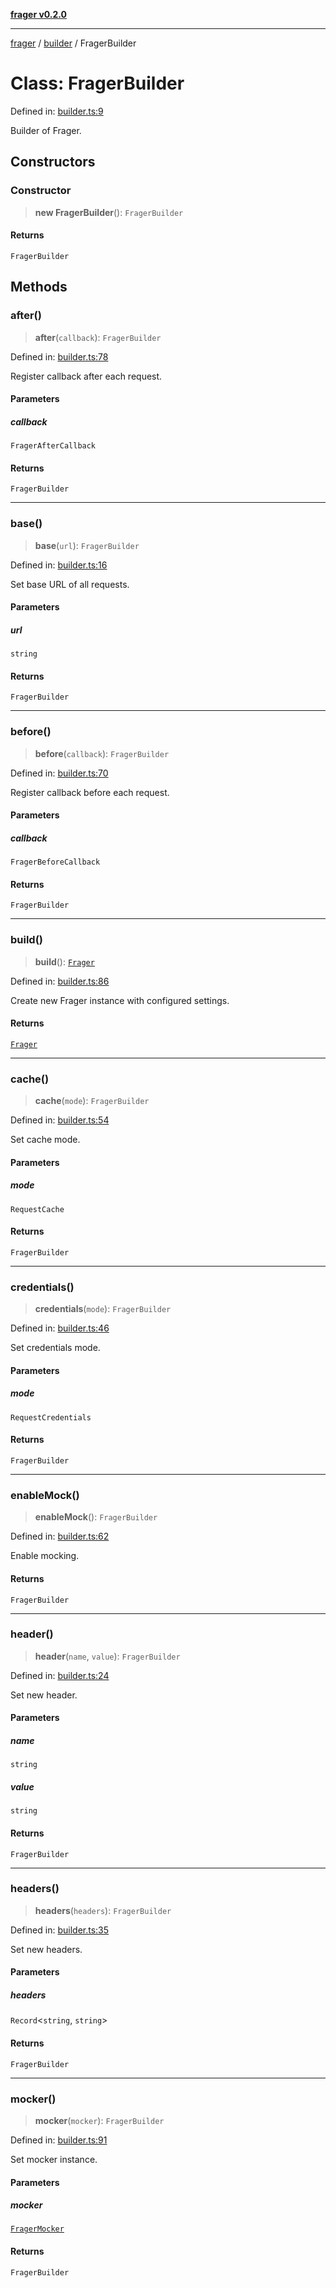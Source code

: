[**frager v0.2.0**](../../README.md)

***

[frager](../../modules.md) / [builder](../README.md) / FragerBuilder

# Class: FragerBuilder

Defined in: [builder.ts:9](https://github.com/kkatou7209/frager/blob/3e44a5ea879bc197bd00a63031eb884a5a2133a6/lib/api/builder.ts#L9)

Builder of Frager.

## Constructors

### Constructor

> **new FragerBuilder**(): `FragerBuilder`

#### Returns

`FragerBuilder`

## Methods

### after()

> **after**(`callback`): `FragerBuilder`

Defined in: [builder.ts:78](https://github.com/kkatou7209/frager/blob/3e44a5ea879bc197bd00a63031eb884a5a2133a6/lib/api/builder.ts#L78)

Register callback after each request.

#### Parameters

##### callback

`FragerAfterCallback`

#### Returns

`FragerBuilder`

***

### base()

> **base**(`url`): `FragerBuilder`

Defined in: [builder.ts:16](https://github.com/kkatou7209/frager/blob/3e44a5ea879bc197bd00a63031eb884a5a2133a6/lib/api/builder.ts#L16)

Set base URL of all requests.

#### Parameters

##### url

`string`

#### Returns

`FragerBuilder`

***

### before()

> **before**(`callback`): `FragerBuilder`

Defined in: [builder.ts:70](https://github.com/kkatou7209/frager/blob/3e44a5ea879bc197bd00a63031eb884a5a2133a6/lib/api/builder.ts#L70)

Register callback before each request.

#### Parameters

##### callback

`FragerBeforeCallback`

#### Returns

`FragerBuilder`

***

### build()

> **build**(): [`Frager`](../../frager/classes/Frager.md)

Defined in: [builder.ts:86](https://github.com/kkatou7209/frager/blob/3e44a5ea879bc197bd00a63031eb884a5a2133a6/lib/api/builder.ts#L86)

Create new Frager instance with configured settings.

#### Returns

[`Frager`](../../frager/classes/Frager.md)

***

### cache()

> **cache**(`mode`): `FragerBuilder`

Defined in: [builder.ts:54](https://github.com/kkatou7209/frager/blob/3e44a5ea879bc197bd00a63031eb884a5a2133a6/lib/api/builder.ts#L54)

Set cache mode.

#### Parameters

##### mode

`RequestCache`

#### Returns

`FragerBuilder`

***

### credentials()

> **credentials**(`mode`): `FragerBuilder`

Defined in: [builder.ts:46](https://github.com/kkatou7209/frager/blob/3e44a5ea879bc197bd00a63031eb884a5a2133a6/lib/api/builder.ts#L46)

Set credentials mode.

#### Parameters

##### mode

`RequestCredentials`

#### Returns

`FragerBuilder`

***

### enableMock()

> **enableMock**(): `FragerBuilder`

Defined in: [builder.ts:62](https://github.com/kkatou7209/frager/blob/3e44a5ea879bc197bd00a63031eb884a5a2133a6/lib/api/builder.ts#L62)

Enable mocking.

#### Returns

`FragerBuilder`

***

### header()

> **header**(`name`, `value`): `FragerBuilder`

Defined in: [builder.ts:24](https://github.com/kkatou7209/frager/blob/3e44a5ea879bc197bd00a63031eb884a5a2133a6/lib/api/builder.ts#L24)

Set new header.

#### Parameters

##### name

`string`

##### value

`string`

#### Returns

`FragerBuilder`

***

### headers()

> **headers**(`headers`): `FragerBuilder`

Defined in: [builder.ts:35](https://github.com/kkatou7209/frager/blob/3e44a5ea879bc197bd00a63031eb884a5a2133a6/lib/api/builder.ts#L35)

Set new headers.

#### Parameters

##### headers

`Record`\<`string`, `string`\>

#### Returns

`FragerBuilder`

***

### mocker()

> **mocker**(`mocker`): `FragerBuilder`

Defined in: [builder.ts:91](https://github.com/kkatou7209/frager/blob/3e44a5ea879bc197bd00a63031eb884a5a2133a6/lib/api/builder.ts#L91)

Set mocker instance.

#### Parameters

##### mocker

[`FragerMocker`](../../mock/mocker/classes/FragerMocker.md)

#### Returns

`FragerBuilder`
